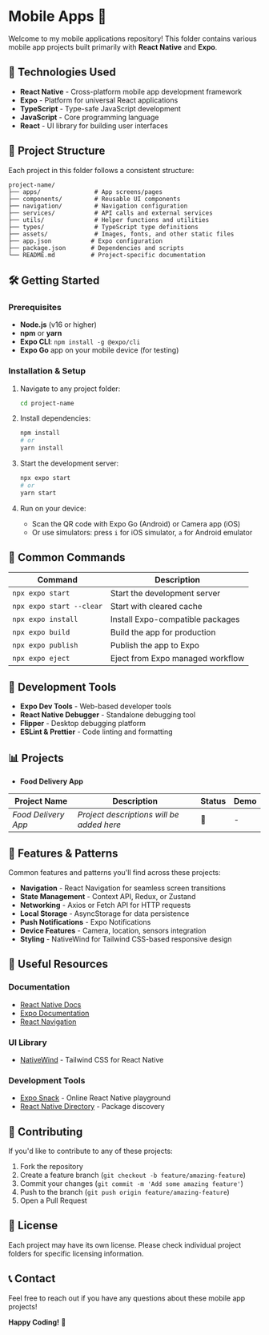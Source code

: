 # Mobile Apps 📱

Welcome to my mobile applications repository! This folder contains various mobile app projects built primarily with **React Native** and **Expo**.

## 🚀 Technologies Used

- **React Native** - Cross-platform mobile app development framework
- **Expo** - Platform for universal React applications
- **TypeScript** - Type-safe JavaScript development
- **JavaScript** - Core programming language
- **React** - UI library for building user interfaces

## 📁 Project Structure

Each project in this folder follows a consistent structure:

```
project-name/
├── apps/               # App screens/pages
├── components/         # Reusable UI components
├── navigation/         # Navigation configuration
├── services/           # API calls and external services
├── utils/              # Helper functions and utilities
├── types/              # TypeScript type definitions
├── assets/             # Images, fonts, and other static files
├── app.json           # Expo configuration
├── package.json       # Dependencies and scripts
└── README.md          # Project-specific documentation
```

## 🛠️ Getting Started

### Prerequisites

- **Node.js** (v16 or higher)
- **npm** or **yarn**
- **Expo CLI**: `npm install -g @expo/cli`
- **Expo Go** app on your mobile device (for testing)

### Installation & Setup

1. Navigate to any project folder:

   ```bash
   cd project-name
   ```

2. Install dependencies:

   ```bash
   npm install
   # or
   yarn install
   ```

3. Start the development server:

   ```bash
   npx expo start
   # or
   yarn start
   ```

4. Run on your device:
   - Scan the QR code with Expo Go (Android) or Camera app (iOS)
   - Or use simulators: press `i` for iOS simulator, `a` for Android emulator

## 📱 Common Commands

| Command                  | Description                      |
| ------------------------ | -------------------------------- |
| `npx expo start`         | Start the development server     |
| `npx expo start --clear` | Start with cleared cache         |
| `npx expo install`       | Install Expo-compatible packages |
| `npx expo build`         | Build the app for production     |
| `npx expo publish`       | Publish the app to Expo          |
| `npx expo eject`         | Eject from Expo managed workflow |

## 🔧 Development Tools

- **Expo Dev Tools** - Web-based developer tools
- **React Native Debugger** - Standalone debugging tool
- **Flipper** - Desktop debugging platform
- **ESLint & Prettier** - Code linting and formatting

## 📊 Projects

- **Food Delivery App**

| Project Name  | Description                               | Status | Demo |
| ------------- | ----------------------------------------- | ------ | ---- |
| _Food Delivery App_ | _Project descriptions will be added here_ | 🚧     | -    |

## 🎯 Features & Patterns

Common features and patterns you'll find across these projects:

- **Navigation** - React Navigation for seamless screen transitions
- **State Management** - Context API, Redux, or Zustand
- **Networking** - Axios or Fetch API for HTTP requests
- **Local Storage** - AsyncStorage for data persistence
- **Push Notifications** - Expo Notifications
- **Device Features** - Camera, location, sensors integration
- **Styling** - NativeWind for Tailwind CSS-based responsive design

## 🔗 Useful Resources

### Documentation

- [React Native Docs](https://reactnative.dev/docs/getting-started)
- [Expo Documentation](https://docs.expo.dev/)
- [React Navigation](https://reactnavigation.org/docs/getting-started)

### UI Library

- [NativeWind](https://www.nativewind.dev/base) - Tailwind CSS for React Native

### Development Tools

- [Expo Snack](https://snack.expo.dev/) - Online React Native playground
- [React Native Directory](https://reactnative.directory/) - Package discovery

## 🤝 Contributing

If you'd like to contribute to any of these projects:

1. Fork the repository
2. Create a feature branch (`git checkout -b feature/amazing-feature`)
3. Commit your changes (`git commit -m 'Add some amazing feature'`)
4. Push to the branch (`git push origin feature/amazing-feature`)
5. Open a Pull Request

## 📄 License

Each project may have its own license. Please check individual project folders for specific licensing information.

## 📞 Contact

Feel free to reach out if you have any questions about these mobile app projects!

**Happy Coding!** 🎉

